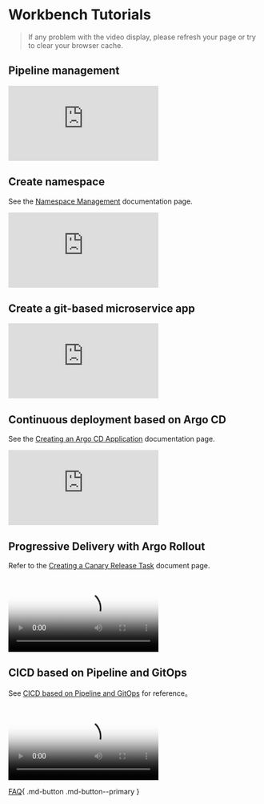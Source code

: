 # Workbench Tutorials

> If any problem with the video display, please refresh your page or try to clear your browser cache.

## Pipeline management

<div class="responsive-video-container">
<iframe src="https://harbor-test2.cn-sh2.ufileos.com/docs/videos/create-pipeline.mp4" scrolling="no" border="0" frameborder="no" framespacing="0" allowfullscreen="true"> </iframe>
</div>

## Create namespace

See the [Namespace Management](../amamba/user-guide/namespace/namespace.md) documentation page.

<div class="responsive-video-container">
<iframe src="https://harbor-test2.cn-sh2.ufileos.com/docs/videos/create-ns.mp4" scrolling="no" border="0" frameborder="no" framespacing="0 " allowfullscreen="true"> </iframe>
</div>

## Create a git-based microservice app

<!--Refer to [Create microservice application based on Git repository]() documentation page. -->

<div class="responsive-video-container">
<iframe src="https://harbor-test2.cn-sh2.ufileos.com/docs/videos/createservice-gitrepo.mp4" scrolling="no" border="0" frameborder="no" framespacing="0 " allowfullscreen="true"> </iframe>
</div>

## Continuous deployment based on Argo CD

See the [Creating an Argo CD Application](../amamba/user-guide/gitops/create-argo-cd.md) documentation page.

<div class="responsive-video-container">
<iframe src="https://harbor-test2.cn-sh2.ufileos.com/docs/videos/gitops.mp4" scrolling="no" border="0" frameborder="no" framespacing="0" allowfullscreen ="true"> </iframe>
</div>

## Progressive Delivery with Argo Rollout

Refer to the [Creating a Canary Release Task](../amamba/user-guide/release/canary.md) document page.

<div class="responsive-video-container">
<video controls src="https://harbor-test2.cn-sh2.ufileos.com/docs/videos/canary.mp4" preload="metadata" poster="../images/amamba-canary.png"></video>
</div>

## CICD based on Pipeline and GitOps

See [CICD based on Pipeline and GitOps](../amamba/quickstart/argocd-jenkins.md) for reference。

<div class="responsive-video-container">
<video controls src="https://harbor-test2.cn-sh2.ufileos.com/docs/videos/amamba-cicd.mp4" preload="metadata" poster="../images/amamba-cicd.png"></video>
</div>

[FAQ](../amamba/intro/faq.md){ .md-button .md-button--primary }
